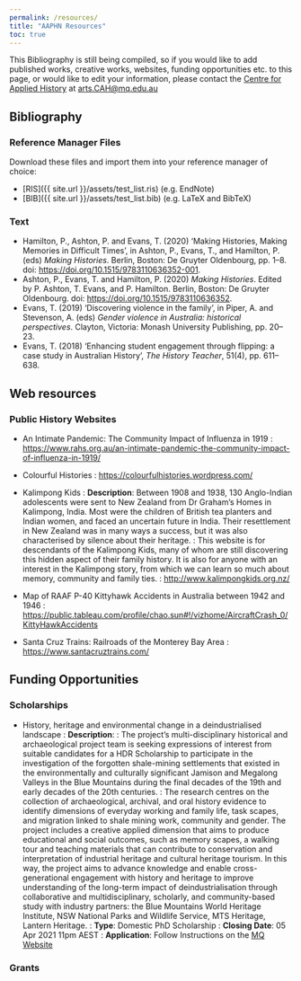 ```yaml
---
permalink: /resources/
title: "AAPHN Resources"
toc: true
---
```

This Bibliography is still being compiled, so if you would like to add published works, creative works, websites, funding opportunities etc. to this page, or would like to edit your information, please contact the [Centre for Applied History](https://www.mq.edu.au/research/research-centres-groups-and-facilities/resilient-societies/centres/centre-for-applied-history) at <arts.CAH@mq.edu.au>

## Bibliography

### Reference Manager Files
Download these files and import them into your reference manager of choice:
* [RIS]({{ site.url }}/assets/test_list.ris) (e.g. EndNote)
* [BIB]({{ site.url }}/assets/test_list.bib) (e.g. LaTeX and BibTeX)

### Text
* Hamilton, P., Ashton, P. and Evans, T. (2020) ‘Making Histories, Making Memories in Difficult Times’, in Ashton, P., Evans, T., and Hamilton, P. (eds) *Making Histories*. Berlin, Boston: De Gruyter Oldenbourg, pp. 1–8. doi: <https://doi.org/10.1515/9783110636352-001>.
* Ashton, P., Evans, T. and Hamilton, P. (2020) *Making Histories*. Edited by P. Ashton, T. Evans, and P. Hamilton. Berlin, Boston: De Gruyter Oldenbourg. doi: <https://doi.org/10.1515/9783110636352>.
* Evans, T. (2019) ‘Discovering violence in the family’, in Piper, A. and Stevenson, A. (eds) *Gender violence in Australia: historical perspectives*. Clayton, Victoria: Monash University Publishing, pp. 20–23.
* Evans, T. (2018) ‘Enhancing student engagement through flipping: a case study in Australian History’, *The History Teacher*, 51(4), pp. 611–638.

## Web resources

### Public History Websites
* An Intimate Pandemic: The Community Impact of Influenza in 1919
: <https://www.rahs.org.au/an-intimate-pandemic-the-community-impact-of-influenza-in-1919/>

* Colourful Histories
: <https://colourfulhistories.wordpress.com/>

* Kalimpong Kids
: **Description**: Between 1908 and 1938, 130 Anglo-Indian adolescents were sent to New Zealand from Dr Graham’s Homes in Kalimpong, India. Most were the children of British tea planters and Indian women, and faced an uncertain future in India. Their resettlement in New Zealand was in many ways a success, but it was also characterised by silence about their heritage.
: This website is for descendants of the Kalimpong Kids, many of whom are still discovering this hidden aspect of their family history. It is also for anyone with an interest in the Kalimpong story, from which we can learn so much about memory, community and family ties.
: <http://www.kalimpongkids.org.nz/>

* Map of RAAF P-40 Kittyhawk Accidents in Australia between 1942 and 1946
: <https://public.tableau.com/profile/chao.sun#!/vizhome/AircraftCrash_0/KittyHawkAccidents>

* Santa Cruz Trains: Railroads of the Monterey Bay Area
: <https://www.santacruztrains.com/>


## Funding Opportunities

### Scholarships

* History, heritage and environmental change in a deindustrialised landscape
: **Description**:
: The project’s multi-disciplinary historical and archaeological project team is seeking expressions of interest from suitable candidates for a HDR Scholarship to participate in the investigation of the forgotten shale-mining settlements that existed in the environmentally and culturally significant Jamison and Megalong Valleys in the Blue Mountains during the final decades of the 19th and early decades of the 20th centuries.
: The research centres on the collection of archaeological, archival, and oral history evidence to identify dimensions of everyday working and family life, task scapes, and migration linked to shale mining work, community and gender. The project includes a creative applied dimension that aims to produce educational and social outcomes, such as memory scapes, a walking tour and teaching materials that can contribute to conservation and interpretation of industrial heritage and cultural heritage tourism.  In this way, the project aims to advance knowledge and enable cross-generational engagement with history and heritage to improve understanding of the long-term impact of deindustrialisation through collaborative and multidisciplinary, scholarly, and community-based study with industry partners: the Blue Mountains World Heritage Institute, NSW National Parks and Wildlife Service, MTS Heritage, Lantern Heritage.
: **Type**: Domestic PhD Scholarship
: **Closing Date**: 05 Apr 2021 11pm AEST
: **Application**: Follow Instructions on the [MQ Website](https://www.mq.edu.au/research/phd-and-research-degrees/scholarships/scholarship-search/data/history,-heritage-and-environmental-change-in-a-deindustrialised-landscape2)

### Grants
